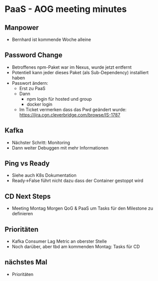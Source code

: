 # PaaS - AOG meeting minutes

## Manpower

 - Bernhard ist kommende Woche alleine

## Password Change

 - Betroffenes npm-Paket war im Nexus, wurde jetzt entfernt
 - Potentiell kann jeder dieses Paket (als Sub-Dependency) installiert haben
 - Passwort ändern:
   - Erst zu PaaS
   - Dann
     - npm login für hosted und group
     - docker login
   - Im Ticket vermerken dass das Pwd geändert wurde:
     https://jira.cgn.cleverbridge.com/browse/IS-1787

## Kafka

 - Nächster Schritt: Monitoring
 - Dann weiter Debuggen mit mehr Informationen

## Ping vs Ready

 - Siehe auch K8s Dokumentation
 - Ready->False führt nicht dazu dass der Container gestoppt wird
 
## CD Next Steps
 
 - Meeting Montag Morgen QoG & PaaS um Tasks für den Milestone zu definieren

## Prioritäten

 - Kafka Consumer Lag Metric an oberster Stelle
 - Noch darüber, aber tbd am kommenden Montag: Tasks für CD

## nächstes Mal

- Prioritäten
